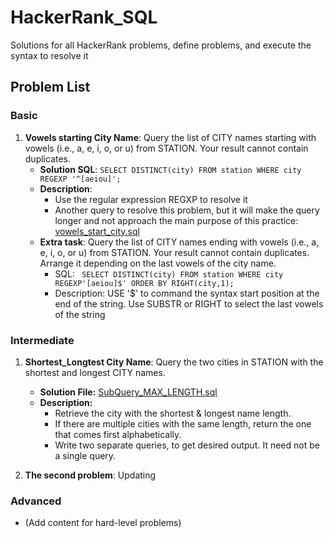 # HackerRank_SQL
Solutions for all HackerRank problems, define problems, and execute the syntax to resolve it

## Problem List

### Basic
1. **Vowels starting City Name**: Query the list of CITY names starting with vowels (i.e., a, e, i, o, or u) from STATION. Your result cannot contain duplicates.
   - **Solution SQL**:    ```SELECT DISTINCT(city) FROM station WHERE city REGEXP '^[aeiou]';```
   - **Description**:
     - Use the regular expression REGXP to resolve it 
     - Another query to resolve this problem, but it will make the query longer and not approach the main purpose of this practice: [vowels_start_city.sql](SQL/Basic/vowels_start_city.sql)
   - **Extra task**: Query the list of CITY names ending with vowels (i.e., a, e, i, o, or u) from STATION. Your result cannot contain duplicates. Arrange it depending on the last vowels of the city name.
     - SQL: ``` SELECT DISTINCT(city) FROM station WHERE city REGEXP'[aeiou]$' ORDER BY RIGHT(city,1);```
     - Description: USE '$' to command the syntax start position at the end of the string. Use SUBSTR or RIGHT to select the last vowels of the string

### Intermediate
1. **Shortest_Longtest City Name**: Query the two cities in STATION with the shortest and longest CITY names.
   - **Solution File:** [SubQuery_MAX_LENGTH.sql](SQL/Intermediate/SubQuery_MAX_LENGTH.sql)
   - **Description:**
     - Retrieve the city with the shortest & longest name length.
     - If there are multiple cities with the same length, return the one that comes first alphabetically.
     - Write two separate queries, to get desired output. It need not be a single query.

2. **The second problem**: Updating

### Advanced
- (Add content for hard-level problems)
